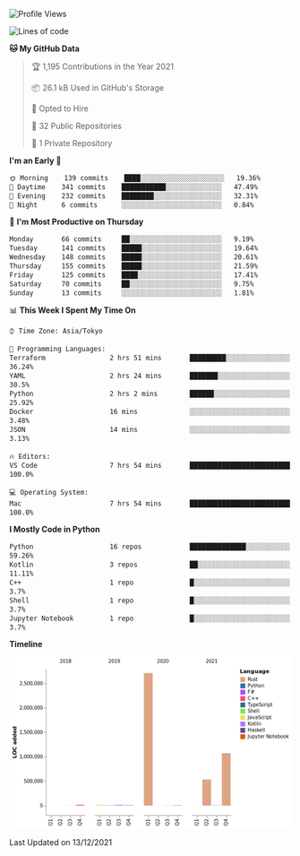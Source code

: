 <!--START_SECTION:waka-->
![Profile Views](http://img.shields.io/badge/Profile%20Views-0-blue)

![Lines of code](https://img.shields.io/badge/From%20Hello%20World%20I%27ve%20Written-4%20Million%20lines%20of%20code-blue)

**🐱 My GitHub Data** 

> 🏆 1,195 Contributions in the Year 2021
 > 
> 📦 26.1 kB Used in GitHub's Storage 
 > 
> 💼 Opted to Hire
 > 
> 📜 32 Public Repositories 
 > 
> 🔑 1 Private Repository 
 > 
**I'm an Early 🐤** 

```text
🌞 Morning    139 commits    ████░░░░░░░░░░░░░░░░░░░░░   19.36% 
🌆 Daytime    341 commits    ███████████░░░░░░░░░░░░░░   47.49% 
🌃 Evening    232 commits    ████████░░░░░░░░░░░░░░░░░   32.31% 
🌙 Night      6 commits      ░░░░░░░░░░░░░░░░░░░░░░░░░   0.84%

```
📅 **I'm Most Productive on Thursday** 

```text
Monday       66 commits     ██░░░░░░░░░░░░░░░░░░░░░░░   9.19% 
Tuesday      141 commits    █████░░░░░░░░░░░░░░░░░░░░   19.64% 
Wednesday    148 commits    █████░░░░░░░░░░░░░░░░░░░░   20.61% 
Thursday     155 commits    █████░░░░░░░░░░░░░░░░░░░░   21.59% 
Friday       125 commits    ████░░░░░░░░░░░░░░░░░░░░░   17.41% 
Saturday     70 commits     ██░░░░░░░░░░░░░░░░░░░░░░░   9.75% 
Sunday       13 commits     ░░░░░░░░░░░░░░░░░░░░░░░░░   1.81%

```


📊 **This Week I Spent My Time On** 

```text
⌚︎ Time Zone: Asia/Tokyo

💬 Programming Languages: 
Terraform                2 hrs 51 mins       █████████░░░░░░░░░░░░░░░░   36.24% 
YAML                     2 hrs 24 mins       ███████░░░░░░░░░░░░░░░░░░   30.5% 
Python                   2 hrs 2 mins        ██████░░░░░░░░░░░░░░░░░░░   25.92% 
Docker                   16 mins             ░░░░░░░░░░░░░░░░░░░░░░░░░   3.48% 
JSON                     14 mins             ░░░░░░░░░░░░░░░░░░░░░░░░░   3.13%

🔥 Editors: 
VS Code                  7 hrs 54 mins       █████████████████████████   100.0%

💻 Operating System: 
Mac                      7 hrs 54 mins       █████████████████████████   100.0%

```

**I Mostly Code in Python** 

```text
Python                   16 repos            ██████████████░░░░░░░░░░░   59.26% 
Kotlin                   3 repos             ██░░░░░░░░░░░░░░░░░░░░░░░   11.11% 
C++                      1 repo              █░░░░░░░░░░░░░░░░░░░░░░░░   3.7% 
Shell                    1 repo              █░░░░░░░░░░░░░░░░░░░░░░░░   3.7% 
Jupyter Notebook         1 repo              █░░░░░░░░░░░░░░░░░░░░░░░░   3.7%

```


**Timeline**

![Chart not found](https://raw.githubusercontent.com/kitagawa-hr/kitagawa-hr/main/charts/bar_graph.png) 


 Last Updated on 13/12/2021
<!--END_SECTION:waka-->
